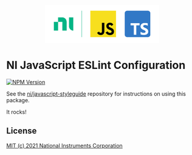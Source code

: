 <div align="center">
    <div>
        <!-- Load images from raw.githubusercontent.com to enable image rendering when viewed from npmjs.com -->
        <img src="https://raw.githubusercontent.com/ni/javascript-styleguide/HEAD/docs/logo.svg" alt="JavaScript, TypeScript, and NI logo" width="300" height="100">
    </div>
</div>

# NI JavaScript ESLint Configuration

[![NPM Version](https://img.shields.io/npm/v/@ni/eslint-config-javascript.svg)](https://www.npmjs.com/package/@ni/eslint-config-javascript)

See the [ni/javascript-styleguide](https://github.com/ni/javascript-styleguide#readme) repository for instructions on using this package.

It rocks! 

## License

[MIT (c) 2021 National Instruments Corporation](./LICENSE)
